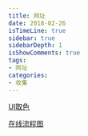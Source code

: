 ```yaml
---
title: 网址
date: 2018-02-26
isTimeLine: true
sidebar: true
sidebarDepth: 1
isShowComments: true
tags:
- 网址
categories:
- 收集
---
```




[UI取色](https://flatuicolors.com/)

[在线流程图](https://online.visual-paradigm.com/app/diagrams/)
 
